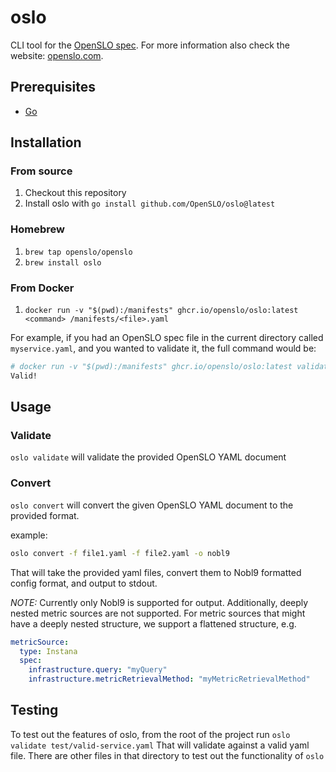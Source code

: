 # oslo

CLI tool for the [OpenSLO spec](https://github.com/OpenSLO/OpenSLO). For more
information also check the website: [openslo.com](https://openslo.com/).

## Prerequisites

- [Go](https://golang.org/)

## Installation

### From source

1. Checkout this repository
1. Install oslo with `go install github.com/OpenSLO/oslo@latest`

### Homebrew

1. `brew tap openslo/openslo`
1. `brew install oslo`

### From Docker

1. `docker run -v "$(pwd):/manifests" ghcr.io/openslo/oslo:latest <command> /manifests/<file>.yaml`

For example, if you had an OpenSLO spec file in the current directory called `myservice.yaml`,
and you wanted to validate it, the full command would be:

```bash
# docker run -v "$(pwd):/manifests" ghcr.io/openslo/oslo:latest validate /manifests/myservice.yaml
Valid!
```

## Usage

### Validate

`oslo validate` will validate the provided OpenSLO YAML document

### Convert

`oslo convert` will convert the given OpenSLO YAML document to the provided
format.

example:

```bash
oslo convert -f file1.yaml -f file2.yaml -o nobl9
```

That will take the provided yaml files, convert them to Nobl9 formatted config
format, and output to stdout.

*NOTE:* Currently only Nobl9 is supported for output. Additionally, deeply nested
metric sources are not supported. For metric sources that might have a deeply
nested structure, we support a flattened structure, e.g.

```yaml
metricSource:
  type: Instana
  spec:
    infrastructure.query: "myQuery"
    infrastructure.metricRetrievalMethod: "myMetricRetrievalMethod"
```

## Testing

To test out the features of oslo, from the root of the project run
`oslo validate test/valid-service.yaml`
That will validate against a valid yaml file.  There are other files in that
directory to test out the functionality of `oslo`
